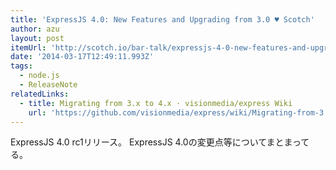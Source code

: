 ```yaml
---
title: 'ExpressJS 4.0: New Features and Upgrading from 3.0 ♥ Scotch'
author: azu
layout: post
itemUrl: 'http://scotch.io/bar-talk/expressjs-4-0-new-features-and-upgrading-from-3-0'
date: '2014-03-17T12:49:11.993Z'
tags:
  - node.js
  - ReleaseNote
relatedLinks:
  - title: Migrating from 3.x to 4.x · visionmedia/express Wiki
    url: 'https://github.com/visionmedia/express/wiki/Migrating-from-3.x-to-4.x#changed'
---
```

ExpressJS 4.0 rc1リリース。
ExpressJS 4.0の変更点等についてまとまってる。

